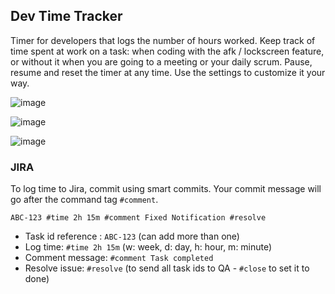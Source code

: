 ## Dev Time Tracker
Timer for developers that logs the number of hours worked. Keep track of time spent at work on a task: when coding with the afk / lockscreen feature, or without it when you are going to a meeting or your daily scrum. Pause, resume and reset the timer at any time. Use the settings to customize it your way.

![image](https://user-images.githubusercontent.com/23088305/46271539-0b597100-c51b-11e8-8339-e4afea309665.png)

![image](https://user-images.githubusercontent.com/23088305/46186898-01333a80-c2af-11e8-9da4-4f9806806369.png)

![image](https://user-images.githubusercontent.com/23088305/46186931-29bb3480-c2af-11e8-8419-96d5df6dbc47.png)

### JIRA
To log time to Jira, commit using smart commits. Your commit message will go after the command tag `#comment`.

`ABC-123 #time 2h 15m #comment Fixed Notification #resolve`

- Task id reference : `ABC-123` (can add more than one)
- Log time: `#time 2h 15m` (w: week, d: day, h: hour, m: minute)
- Comment message: `#comment Task completed`
- Resolve issue: `#resolve` (to send all task ids to QA - `#close` to set it to done)
